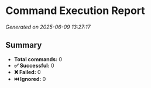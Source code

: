# Command Execution Report

*Generated on 2025-06-09 13:27:17*

## Summary

- **Total commands:** 0
- **✅ Successful:** 0
- **❌ Failed:** 0
- **⏭️ Ignored:** 0
